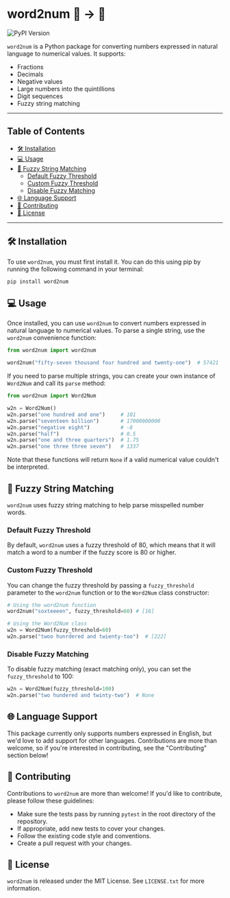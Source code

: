 # word2num 💬 → 🔢 <!-- omit in toc -->

![PyPI Version](https://img.shields.io/pypi/v/word2num?logo=pypi&logoColor=white&style=flat-square)

`word2num` is a Python package for converting numbers expressed in natural language to numerical values. It supports:

- Fractions
- Decimals
- Negative values
- Large numbers into the quintillions
- Digit sequences
- Fuzzy string matching

---

## Table of Contents <!-- omit in toc -->
- [🛠️ Installation](#️-installation)
- [💻 Usage](#-usage)
- [🐻 Fuzzy String Matching](#-fuzzy-string-matching)
  - [Default Fuzzy Threshold](#default-fuzzy-threshold)
  - [Custom Fuzzy Threshold](#custom-fuzzy-threshold)
  - [Disable Fuzzy Matching](#disable-fuzzy-matching)
- [🌐 Language Support](#-language-support)
- [🤝 Contributing](#-contributing)
- [📃 License](#-license)

---


## 🛠️ Installation

To use `word2num`, you must first install it. You can do this using pip by running the following command in your terminal:

```
pip install word2num
```

## 💻 Usage

Once installed, you can use `word2num` to convert numbers expressed in natural language to numerical values. To parse a single string, use the `word2num` convenience function:

```python
from word2num import word2num

word2num("fifty-seven thousand four hundred and twenty-one")  # 57421
```

If you need to parse multiple strings, you can create your own instance of `Word2Num` and call its `parse` method:

```python
from word2num import Word2Num

w2n = Word2Num()
w2n.parse("one hundred and one")     # 101
w2n.parse("seventeen billion")       # 17000000000
w2n.parse("negative eight")          # -8
w2n.parse("half")                    # 0.5
w2n.parse("one and three quarters")  # 1.75
w2n.parse("one three three seven")   # 1337
```

Note that these functions will return `None` if a valid numerical value couldn't be interpreted.

## 🐻 Fuzzy String Matching

`word2num` uses fuzzy string matching to help parse misspelled number words.

### Default Fuzzy Threshold

By default, `word2num` uses a fuzzy threshold of 80, which means that it will match a word to a number if the fuzzy score is 80 or higher.

### Custom Fuzzy Threshold

You can change the fuzzy threshold by passing a `fuzzy_threshold` parameter to the `word2num` function or to the `Word2Num` class constructor:

```python
# Using the word2num function
word2num("soxteeeen", fuzzy_threshold=60) # [16]

# Using the Word2Num class
w2n = Word2Num(fuzzy_threshold=60)
w2n.parse("twoo hunrdered and twienty-too")  # [222]
```

### Disable Fuzzy Matching

To disable fuzzy matching (exact matching only), you can set the `fuzzy_threshold` to 100:

```python
w2n = Word2Num(fuzzy_threshold=100)
w2n.parse("two hundered and twinty-two")  # None
```

## 🌐 Language Support

This package currently only supports numbers expressed in English, but we'd love to add support for other languages. Contributions are more than welcome, so if you're interested in contributing, see the "Contributing" section below!

## 🤝 Contributing

Contributions to `word2num` are more than welcome! If you'd like to contribute, please follow these guidelines:

- Make sure the tests pass by running `pytest` in the root directory of the repository.
- If appropriate, add new tests to cover your changes.
- Follow the existing code style and conventions.
- Create a pull request with your changes.

## 📃 License

`word2num` is released under the MIT License. See `LICENSE.txt` for more information.
